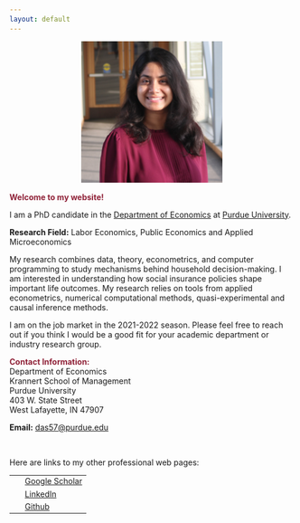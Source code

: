 ```yaml
---
layout: default
---
```


<center><img src="headshot.jpg" style="width:250px;height:250px;"></center>

<span style="color: #8F2137"> **Welcome to my website!**</span>

<!--  My name is Debasmita Das. -->
I am a PhD candidate in the [Department of Economics](https://krannert.purdue.edu/academics/economics/) at [Purdue University](https://www.purdue.edu/).
<!-- , where I'm advised by Victoria Prowse, Trevor Gallen and Kevin Mumford -->

**Research Field:** Labor Economics, Public Economics and Applied Microeconomics
<!-- My main areas of research are in Labor Economics, Public Economics and Applied Microeconomics. -->
<!-- Add JMP -->

My research combines data, theory, econometrics, and computer programming to study mechanisms behind household decision-making. I am interested in understanding how social insurance policies shape important life outcomes. My research relies on tools from applied econometrics, numerical computational methods, quasi-experimental and causal inference methods.

<!-- Methodologically, I conduct economic analyses using tools from applied econometrics, numerical computational methods, quasi-experimental and causal inference methods. -->

I am on the job market in the 2021-2022 season. Please feel free to reach out if you think I would be a good fit for your academic department or industry research group.

<!-- I will be interviewing remotely at any interested party's convenience. -->

<span style="color: #8F2137; "> **Contact Information:**</span> <br>
Department of Economics <br>
Krannert School of Management <br>
Purdue University <br>
403 W. State Street <br>
West Lafayette, IN 47907 <br>

<!-- **Email:** <das57@purdue.edu> <br> -->
<i class="fa fa-envelope"> </i> **Email:** <das57@purdue.edu>

<!-- * **Office Location:** KRAN 332 -->

<br> 

Here are links to my other professional web pages:<br>

<table style="width:100%">
  <tr>
    <td width="15%"><i class="ai ai-google-scholar fa-lg"> </i> </td>
    <td><a href ="https://scholar.google.com/citations?user=wj_yfJMAAAAJ&hl=en&oi=sra">Google Scholar</a></td>
  </tr>
  <tr>
    <td width="15%"><i class="fa fa-linkedin fa-lg"> </i></td>
    <td><a href ="https://www.linkedin.com/in/dasdebasmita">LinkedIn</a></td>
  </tr>
  <tr>
    <td width="15%"><i class="fa fa-github fa-lg"> </i></td>
    <td><a href ="https://github.com/debasmita-das-econ">Github</a></td>
  </tr>

</table>




<!-- <img class="profile-picture" src="me.png">
 <img src="headshot.jpg" style="width:250px;height:250px;"> -->
<br>







<br><br><br>
